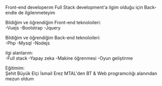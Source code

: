 Front-end developerım
Full Stack development'a ilgim olduğu için Back-endle de ilgilenmeteyim

Bildiğim ve öğrendiğim Front-end teknoloileri:  
-Vuejs
-Bootstrap
-Jquery

Bildiğim ve öğrendiğim Back-end teknoloileri:  
-Php
-Mysql
-Nodejs

ilgi alanlarım:  
-Full stack
-Yapay zeka
-Makine öğrenmesi
-Oyun geliştirme


Eğitimim:  
Şehit Büyük Elçi İsmail Erez MTAL'den BT & Web programcılığı alanından mezun oldum
